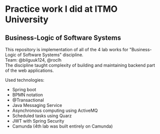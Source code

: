 # Practice work I did at ITMO University
## Business-Logic of Software Systems
This repository is implementation of all of the 4 lab works for "Business-Logic of Software Systems" discipline.  
Team: @bilguuk124, @roclh  
The discipline taught complexity of building and maintaining backend part of the web applications.  
  
Used technologies:
- Spring boot
- BPMN notation
- @Transactional
- Java Messaging Service
- Asynchronous computing using ActiveMQ
- Scheduled tasks using Quarz
- JWT with Spring Security
- Camunda (4th lab was built entirely on Camunda)
